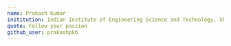 ```yaml
---
name: Prakash Kumar 
institution: Indian Institute of Engineering Science and Technology, Shibpur 🚩 
quote: Follow your passion 
github_user: prakashpkb
---
```

